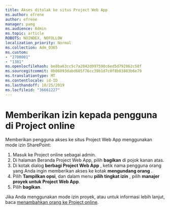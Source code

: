 ```yaml
---
title: Akses ditolak ke situs Project Web App
ms.author: efrene
author: efrene
manager: pamg
ms.audience: Admin
ms.topic: article
ROBOTS: NOINDEX, NOFOLLOW
localization_priority: Normal
ms.collection: Adm_O365
ms.custom:
- "2700001"
- "1381"
ms.openlocfilehash: be8ba63cc5c7a2042d997598c6ed5d792862c58f
ms.sourcegitcommit: 0b06093dabd685f76cc39b1d7c0f8b03883b6e79
ms.translationtype: MT
ms.contentlocale: id-ID
ms.lasthandoff: 10/25/2019
ms.locfileid: "36661227"
---
```

# <a name="give-users-permissions-in-project-online"></a>Memberikan izin kepada pengguna di Project online

Memberikan pengguna akses ke situs Project Web App menggunakan mode izin SharePoint:

1. Masuk ke Project online sebagai admin.
2. Di halaman Beranda Project Web App, pilih **bagikan** di pojok kanan atas.
3. Di kotak dialog **berbagi Project Web App** , ketik nama pengguna orang yang Anda ingin memberikan akses ke kotak **mengundang orang** .
4. Pilih **Tampilkan opsi**, dan dalam menu **pilih tingkat izin** , pilih **manajer proyek untuk Project Web App**.
5. Pilih **bagikan**.

Jika Anda menggunakan mode izin proyek, atau untuk informasi lebih lanjut, baca [menambahkan orang ke Project online](https://docs.microsoft.com/projectonline/step-2-add-people-to-project-online).
